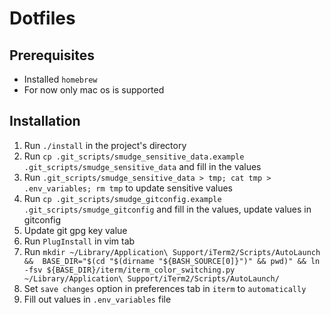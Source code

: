 # Dotfiles

## Prerequisites

- Installed `homebrew`
- For now only mac os is supported

## Installation

1. Run `./install` in the project's directory
2. Run `cp .git_scripts/smudge_sensitive_data.example .git_scripts/smudge_sensitive_data` and fill in the values
3. Run `.git_scripts/smudge_sensitive_data > tmp; cat tmp > .env_variables; rm tmp` to update sensitive values
4. Run `cp .git_scripts/smudge_gitconfig.example .git_scripts/smudge_gitconfig` and fill in the values, update values in gitconfig
5. Update git gpg key value
6. Run `PlugInstall` in vim tab
7. Run `mkdir ~/Library/Application\ Support/iTerm2/Scripts/AutoLaunch &&  BASE_DIR="$(cd "$(dirname "${BASH_SOURCE[0]}")" && pwd)" && ln -fsv ${BASE_DIR}/iterm/iterm_color_switching.py ~/Library/Application\ Support/iTerm2/Scripts/AutoLaunch/`
8. Set `save changes` option in preferences tab in `iterm` to `automatically`
9. Fill out values in `.env_variables` file
